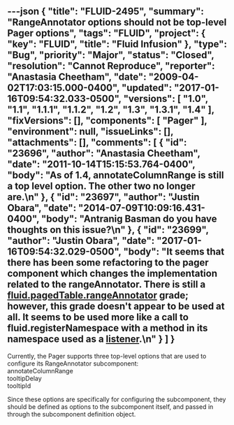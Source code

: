 ---json
{
  "title": "FLUID-2495",
  "summary": "RangeAnnotator options should not be top-level Pager options",
  "tags": "FLUID",
  "project": {
    "key": "FLUID",
    "title": "Fluid Infusion"
  },
  "type": "Bug",
  "priority": "Major",
  "status": "Closed",
  "resolution": "Cannot Reproduce",
  "reporter": "Anastasia Cheetham",
  "date": "2009-04-02T17:03:15.000-0400",
  "updated": "2017-01-16T09:54:32.033-0500",
  "versions": [
    "1.0",
    "1.1",
    "1.1.1",
    "1.1.2",
    "1.2",
    "1.3",
    "1.3.1",
    "1.4"
  ],
  "fixVersions": [],
  "components": [
    "Pager"
  ],
  "environment": null,
  "issueLinks": [],
  "attachments": [],
  "comments": [
    {
      "id": "23696",
      "author": "Anastasia Cheetham",
      "date": "2011-10-14T15:15:53.764-0400",
      "body": "As of 1.4, annotateColumnRange is still a top level option. The other two no longer are.\n"
    },
    {
      "id": "23697",
      "author": "Justin Obara",
      "date": "2014-07-09T10:09:16.431-0400",
      "body": "Antranig Basman do you have thoughts on this issue?\n"
    },
    {
      "id": "23699",
      "author": "Justin Obara",
      "date": "2017-01-16T09:54:32.029-0500",
      "body": "It seems that there has been some refactoring to the pager component which changes the implementation related to the rangeAnnotator. There is still a [fluid.pagedTable.rangeAnnotator](https://github.com/fluid-project/infusion/blob/master/src/components/pager/js/PagedTable.js#L26-L28) grade; however, this grade doesn't appear to be used at all. It seems to be used more like a call to fluid.registerNamespace with a method in its namespace used as a [listener](https://github.com/fluid-project/infusion/blob/master/src/components/pager/js/PagedTable.js#L101).\n"
    }
  ]
}
---
Currently, the Pager supports three top-level options that are used to configure its RangeAnnotator subcomponent:\
annotateColumnRange\
tooltipDelay\
tooltipId

Since these options are specifically for configuring the subcomponent, they should be defined as options to the subcomponent itself, and passed in through the subcomponent definition object.

        